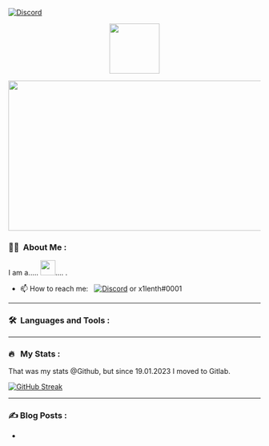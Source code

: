 [![Discord](https://img.shields.io/badge/discord-join-7289DA.svg)](https://discord.com/invite/j8P7hbjfrm)
<p align="center"><img src="https://media.giphy.com/media/M9gbBd9nbDrOTu1Mqx/giphy.gif" width="100"/></p>


<p align="center"><img src="https://media.giphy.com/media/dWesBcTLavkZuG35MI/giphy.gif" width="600" height="300"  /></p>

### 👨‍💻 &nbsp;About Me :

I am a..... <img src="https://media.giphy.com/media/WUlplcMpOCEmTGBtBW/giphy.gif" width="30">.... .

- 📫 How to reach me: &nbsp; [![Discord](https://img.shields.io/badge/discord-join-7289DA.svg)](https://discord.com/invite/j8P7hbjfrm) or x1lenth#0001 

---

### 🛠 &nbsp;Languages and Tools :

<p></p>

---

### 🔥 &nbsp; My Stats :
That was my stats @Github, but since 19.01.2023 I moved to Gitlab. 

[![GitHub Streak](http://github-readme-streak-stats.herokuapp.com?user=x1lenth&theme=dark&background=000000)](https://git.io/streak-stats)



---

### ✍️ Blog Posts : 
-
<!-- BLOG-POST-LIST:END -->

